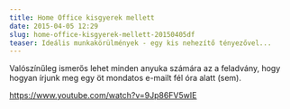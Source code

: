 ```yaml
---
title: Home Office kisgyerek mellett
date: 2015-04-05 12:29
slug: home-office-kisgyerek-mellett-20150405df
teaser: Ideális munkakörülmények - egy kis nehezítő tényezővel...
---
```


Valószínűleg ismerős lehet minden anyuka számára az a feladvány, hogy hogyan írjunk meg egy öt mondatos e-mailt fél óra alatt (sem).

https://www.youtube.com/watch?v=9Jp86FV5wIE
